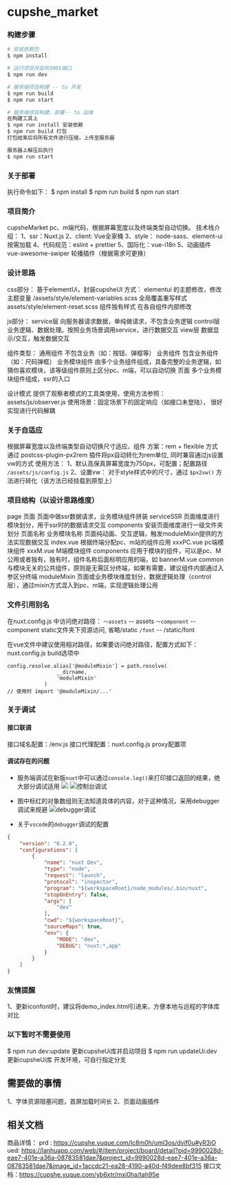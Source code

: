 # cupshe_market

### 构建步骤

```bash
# 安装依赖包
$ npm install

# 运行项目并监听3001端口
$ npm run dev

# 服务端项目构建 -- to 开发
$ npm run build
$ npm run start

# 服务端项目构建、部署-- to 运维
在构建工具上
$ npm run install 安装依赖
$ npm run build 打包
打包结束后将所有文件进行压缩，上传至服务器

服务器上解压后执行
$ npm run start
```

### 关于部署
执行命令如下：
$ npm install
$ npm run build
$ npm run start

### 项目简介
cupsheMarket pc、m端代码，根据屏幕宽度以及终端类型自动切换。
技术栈介绍：
1、ssr：Nuxt.js
2、client: Vue全家桶
3、style： node-sass、element-ui 按需加载
4、代码规范：eslint + prettier
5、国际化：vue-i18n
5、动画插件
vue-awesome-swiper 轮播插件（根据需求可更换）

### 设计思路
css部分：
基于elementUi，封装cupsheUI
方式：
elementui 的主题修改，修改主题变量 /assets/style/element-variables.scss
全局覆盖重写样式 assets/style/element-reset.scss
组件独有样式 在各自组件内部修改

js部分：
service层 向服务器请求数据，单纯做请求，不包含业务逻辑
control层 业务逻辑、数据处理。按照业务场景调用service，进行数据交互
view层  数据显示/交互，触发数据交互

组件类型：
通用组件    不包含业务（如：按钮、弹框等）
业务组件    包含业务组件 （如：尺码弹框）
业务模块组件    由多个业务组件组成，具备完整的业务逻辑，如猜你喜欢模块，该等级组件原则上区分pc、m端，可以自动切换
页面    多个业务模块组件组成，ssr的入口

设计模式
提供了观察者模式的工具类使用，使用方法参照：assets/js/observer.js
使用场景：固定场景下的固定响应（如接口未登陆）， 很好实现进行代码解耦


### 关于自适应
根据屏幕宽度以及终端类型自动切换尺寸适应、组件
方案：rem + flexible 方式 通过 postcss-plugin-px2rem 插件将px自动转化为rem单位, 同时兼容通过js设置vw的方式
使用方法：
1、默认高保真屏幕宽度为750px，可配置；配置路径 `/assets/js/config.js`
2、设置vw： 对于style样式中的尺寸，通过 `$px2vw()` 方法进行转化（该方法已经挂载到原型上）

### 项目结构（以设计思路维度）
page 页面   页面中做ssr数据请求，业务模块组件拼装
serviceSSR  页面维度进行模块划分，用于ssr时的数据请求交互
components 安装页面维度进行一级文件夹划分
    页面名称
        业务模块名称    页面纯动画、交互逻辑，触发moduleMixin提供的方法实现数据交互
            index.vue  根据终端分配pc、m站的组件应用
            xxxPC.vue  pc端模块组件
            xxxM.vue   M端模块组件
            components  应用于模块的组件，可以是pc、M公用或者独有，独有时，组件名称后面标明应用的端，如 bannerM.vue
    common 与模块无关的公共组件，原则是无需区分终端，如果有需要，建议组件内部通过入参区分终端
moduleMixin 页面或业务模块维度划分，数据逻辑处理（control层），通过mixin方式混入到pc、m端，实现逻辑处理公用


### 文件引用别名
在nuxt.config.js 中访问绝对路径：
`～assets` -- assets
`～component` -- component
static文件夹下资源访问, 省略/static
`/font` -- /static/font

在vue文件中建议使用相对路径，如果要访问绝对路径，配置方式如下：
nuxt.config.js  build选项中
```
config.resolve.alias['@moduleMixin'] = path.resolve(
                __dirname,
                'moduleMixin'
            )
// 使用时 import '@moduleMixin/...'
```

### 关于调试
#### 接口联调
接口域名配置：/env.js
接口代理配置：nuxt.config.js  proxy配置项

#### 调试存在的问题
- 服务端调试在新版`nuxt`中可以通过`console.log()`来打印接口返回的结果，绝大部分调试适用
![](http://yun.china2018.vip/iShot2020-08-02%E4%B8%8B%E5%8D%8804.33.42.png)
![控制台调试](http://yun.china2018.vip/iShot2020-08-02%E4%B8%8B%E5%8D%8804.26.58.png)

- 图中标红的对象数组则无法知道具体的内容，对于这种情况，采用debugger调试来规避
![debugger调试](http://yun.china2018.vip/iShot2020-08-02%E4%B8%8B%E5%8D%8804.40.24.png)

- 关于`vscode`的`debugger`调试的配置
```json
{
    "version": "0.2.0",
    "configurations": [
        {
            "name": "nuxt Dev",
            "type": "node",
            "request": "launch",
            "protocol": "inspector",
            "program": "${workspaceRoot}/node_modules/.bin/nuxt",
            "stopOnEntry": false,
            "args": [
                "dev"
            ],
            "cwd": "${workspaceRoot}",
            "sourceMaps": true,
            "env": {
                "MODE": "dev",
                "DEBUG": "nuxt:*,app"
            }
        }
    ]
}
```
### 友情提醒
1、更新iconfont时，建议将demo_index.html引进来，方便本地与远程的字体库对比

### 以下暂时不需要使用
$ npm run dev:update   更新cupsheUi库并启动项目
$ npm run updateUi:dev 更新cupsheUi库 开发环境，可自行指定分支


## 需要做的事情
1、字体资源阻塞问题，首屏加载时间长
2、页面动画插件

## 相关文档
商品详情：
prd : https://cupshe.yuque.com/lc8m0h/uml3os/dvif0u#yR3iO
ued: https://lanhuapp.com/web/#/item/project/board/detail?pid=9990028d-eae7-401e-a36a-08783581dae7&project_id=9990028d-eae7-401e-a36a-08783581dae7&image_id=1accdc21-ea28-4190-a40d-f49dee8bf315
接口文档：https://cupshe.yuque.com/yb6xtr/mxi0ha/tah95e


